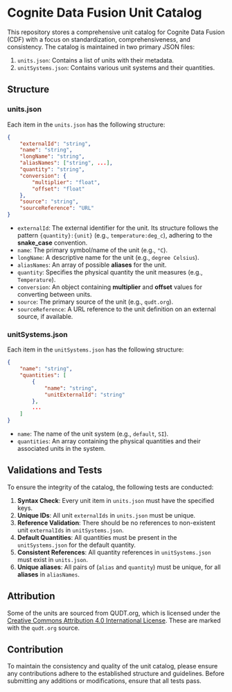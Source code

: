 # Cognite Data Fusion Unit Catalog

This repository stores a comprehensive unit catalog for Cognite Data Fusion (CDF) with a focus on standardization, comprehensiveness, and consistency. The catalog is maintained in two primary JSON files:

1. `units.json`: Contains a list of units with their metadata.
2. `unitSystems.json`: Contains various unit systems and their quantities.

## Structure

### units.json

Each item in the `units.json` has the following structure:

```json
{
    "externalId": "string",
    "name": "string",
    "longName": "string",
    "aliasNames": ["string", ...],
    "quantity": "string",
    "conversion": {
        "multiplier": "float",
        "offset": "float"
    },
    "source": "string",
    "sourceReference": "URL"
}
```

- `externalId`: The external identifier for the unit. Its structure follows the pattern `{quantity}:{unit}` (e.g., `temperature:deg_c`), adhering to the **snake_case** convention.
- `name`: The primary symbol/name of the unit (e.g., `°C`).
- `longName`: A descriptive name for the unit (e.g., `degree Celsius`).
- `aliasNames`: An array of possible **aliases** for the unit.
- `quantity`: Specifies the physical quantity the unit measures (e.g., `Temperature`).
- `conversion`: An object containing **multiplier** and **offset** values for converting between units.
- `source`: The primary source of the unit (e.g., `qudt.org`).
- `sourceReference`: A URL reference to the unit definition on an external source, if available.

### unitSystems.json

Each item in the `unitSystems.json` has the following structure:

```json
{
    "name": "string",
    "quantities": [
        {
            "name": "string",
            "unitExternalId": "string"
        },
        ...
    ]
}
```
- `name`: The name of the unit system (e.g., `default`, `SI`).
- `quantities`: An array containing the physical quantities and their associated units in the system.

## Validations and Tests

To ensure the integrity of the catalog, the following tests are conducted:

1. **Syntax Check**: Every unit item in `units.json` must have the specified keys.
2. **Unique IDs**: All unit `externalIds` in `units.json` must be unique.
3. **Reference Validation**: There should be no references to non-existent unit `externalIds` in `unitSystems.json`.
4. **Default Quantities**: All quantities must be present in the `unitSystems.json` for the default quantity.
5. **Consistent References**: All quantity references in `unitSystems.json` must exist in `units.json`.
6. **Unique aliases**: All pairs of (`alias` and `quantity`) must be unique, for all **aliases** in `aliasNames`.

## Attribution
Some of the units are sourced from QUDT.org, which is licensed under the [Creative Commons Attribution 4.0 International License](https://creativecommons.org/licenses/by/4.0/).
These are marked with the `qudt.org` source.

## Contribution

To maintain the consistency and quality of the unit catalog, please ensure any contributions adhere to the established structure and guidelines. Before submitting any additions or modifications, ensure that all tests pass.